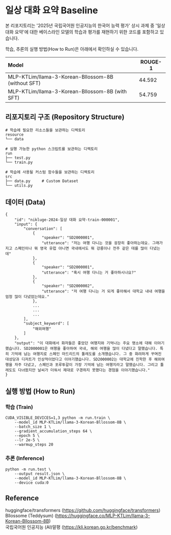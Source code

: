 # 일상 대화 요약 Baseline
본 리포지토리는 '2025년 국립국어원 인공지능의 한국어 능력 평가' 상시 과제 중 '일상 대화 요약'에 대한 베이스라인 모델의 학습과 평가를 재현하기 위한 코드를 포함하고 있습니다.

학습, 추론의 실행 방법(How to Run)은 아래에서 확인하실 수 있습니다.   

<!--
|Model|Evaluation Score|ROUGE-1|bertscore|bluert|
|:---|---|---|---|---|
|MLP-KTLim/llama-3-Korean-Bllossom-8B (without SFT)|54.276|44.592|73.277|44.958|
|MLP-KTLim/llama-3-Korean-Bllossom-8B (with SFT)|58.982|54.759|79.154|43.035|
-->

|Model|ROUGE-1|
|:---|---|
|MLP-KTLim/llama-3-Korean-Bllossom-8B (without SFT)|44.592|
|MLP-KTLim/llama-3-Korean-Bllossom-8B (with SFT)|54.759|

## 리포지토리 구조 (Repository Structure)
```
# 학습에 필요한 리소스들을 보관하는 디렉토리
resource
└── data

# 실행 가능한 python 스크립트를 보관하는 디렉토리
run
├── test.py
└── train.py

# 학습에 사용될 커스텀 함수들을 보관하는 디렉토리
src
├── data.py     # Custom Dataset
└── utils.py
```

## 데이터 (Data)
```
{
    "id": "nikluge-2024-일상 대화 요약-train-000001",
    "input": {
        "conversation": [
            {
                "speaker": "SD2000001",
                "utterance": "저는 여행 다니는 것을 굉장히 좋아하는데요. 그래가지고 스페인이나 뭐 영국 유럽 아니면 국내에서도 뭐 강릉이나 전주 같은 데를 많이 다녔는데"
            },
            {
                "speaker": "SD2000001",
                "utterance": "혹시 여행 다니는 거 좋아하시나요?"
            },
            {
                "speaker": "SD2000002",
                "utterance": "저 여행 다니는 거 되게 좋아해서 대학교 내내 여행을 엄청 많이 다녔었는데요."
            },
            ...
            ...
            ...
        ],
        "subject_keyword": [
            "해외여행"
        ]
    },
    "output": "이 대화에서 화자들은 좋았던 여행지와 기억나는 주요 명소에 대해 이야기했습니다. SD2000001은 여행을 좋아하여 국내, 해외 여행을 많이 다녔다고 말했습니다. 특히 기억에 남는 여행지로 스페인 마드리드의 톨레도를 소개했습니다. 그 중 화려하게 꾸며진 대성당과 디저트가 인상적이었다고 이야기했습니다. SD2000002는 대학교에 진학한 후 해외여행을 자주 다녔고, 스페인과 포루투갈이 가장 기억에 남는 여행지라고 말했습니다. 그리고 톨레도도 다녀왔지만 날씨가 더워서 제대로 구경하지 못했다는 경험을 이야기했습니다."
}
```

## 실행 방법 (How to Run)
### 학습 (Train)
```
CUDA_VISIBLE_DEVICES=1,3 python -m run.train \
    --model_id MLP-KTLim/llama-3-Korean-Bllossom-8B \
    --batch_size 1 \
    --gradient_accumulation_steps 64 \
    --epoch 5 \
    --lr 2e-5 \
    --warmup_steps 20
```

### 추론 (Inference)
```
python -m run.test \
    --output result.json \
    --model_id MLP-KTLim/llama-3-Korean-Bllossom-8B \
    --device cuda:0
```

## Reference

huggingface/transformers (https://github.com/huggingface/transformers)  
Bllossome (Teddysum) (https://huggingface.co/MLP-KTLim/llama-3-Korean-Bllossom-8B)  
국립국어원 인공지능 (AI)말평 (https://kli.korean.go.kr/benchmark)  
